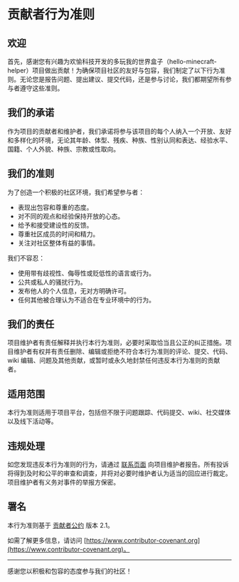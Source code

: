 # 贡献者行为准则

## 欢迎

首先，感谢您有兴趣为欢愉科技开发的多玩我的世界盒子（hello-minecraft-helper）项目做出贡献！为确保项目社区的友好与包容，我们制定了以下行为准则。无论您是报告问题、提出建议、提交代码，还是参与讨论，我们都期望所有参与者遵守这些准则。

## 我们的承诺

作为项目的贡献者和维护者，我们承诺将参与该项目的每个人纳入一个开放、友好和多样化的环境，无论其年龄、体型、残疾、种族、性别认同和表达、经验水平、国籍、个人外貌、种族、宗教或性取向。

## 我们的准则

为了创造一个积极的社区环境，我们希望参与者：

- 表现出包容和尊重的态度。
- 对不同的观点和经验保持开放的心态。
- 给予和接受建设性的反馈。
- 尊重社区成员的时间和精力。
- 关注对社区整体有益的事情。

我们不容忍：

- 使用带有歧视性、侮辱性或贬低性的语言或行为。
- 公共或私人的骚扰行为。
- 发布他人的个人信息，无对方明确许可。
- 任何其他被合理认为不适合在专业环境中的行为。

## 我们的责任

项目维护者有责任解释并执行本行为准则，必要时采取恰当且公正的纠正措施。项目维护者有权并有责任删除、编辑或拒绝不符合本行为准则的评论、提交、代码、wiki 编辑、问题及其他贡献，或暂时或永久地封禁任何违反本行为准则的贡献者。

## 适用范围

本行为准则适用于项目平台，包括但不限于问题跟踪、代码提交、wiki、社交媒体以及线下活动等。

## 违规处理

如您发现违反本行为准则的行为，请通过 [联系页面](https://github.com/neo-huanyu/hello-minecraft-helper/issues) 向项目维护者报告。所有投诉将得到及时和公平的审查和调查，并将对必要时维护者认为适当的回应进行裁定。项目维护者有义务对事件的举报方保密。

## 署名

本行为准则基于 [贡献者公约](https://www.contributor-covenant.org) 版本 2.1。

如需了解更多信息，请访问 [https://www.contributor-covenant.org](https://www.contributor-covenant.org)。

---

感谢您以积极和包容的态度参与我们的社区！
